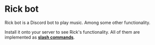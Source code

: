 # Rick bot

Rick bot is a Discord bot to play music. Among some other functionality.

Install it onto your server to see Rick's functionality. All of them are implemented as [**slash commands**](https://discord.com/blog/slash-commands-are-here).

